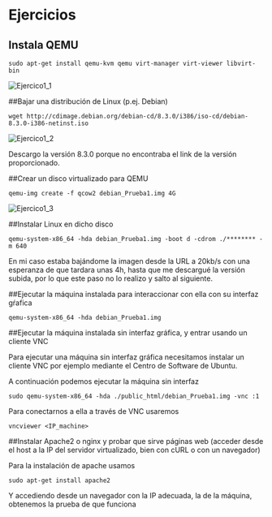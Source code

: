 # Ejercicios
## Instala QEMU

`sudo apt-get install qemu-kvm qemu virt-manager virt-viewer libvirt-bin`

![Ejercico1_1](http://googledrive.com/host/0B5Yam2FWqtZPRjRzV09fQ1N2OHM/Ejercicio1_1.png)


##Bajar una distribución de Linux (p.ej. Debian)

`wget http://cdimage.debian.org/debian-cd/8.3.0/i386/iso-cd/debian-8.3.0-i386-netinst.iso`

![Ejercico1_2](http://googledrive.com/host/0B5Yam2FWqtZPRjRzV09fQ1N2OHM/Ejercicio1_2.png)

Descargo la versión 8.3.0 porque no encontraba el link de la versión proporcionado.


##Crear un disco virtualizado para QEMU

`qemu-img create -f qcow2 debian_Prueba1.img 4G`

![Ejercico1_3](http://googledrive.com/host/0B5Yam2FWqtZPRjRzV09fQ1N2OHM/Ejercicio1_3.png)


##Instalar Linux en dicho disco

`qemu-system-x86_64 -hda debian_Prueba1.img -boot d -cdrom ./******** -m 640`

En mi caso estaba bajándome la imagen desde la URL a 20kb/s con una esperanza de que tardara unas 4h, hasta que me descargué la versión subida, por lo que este paso no lo realizo y salto al siguiente.


##Ejecutar la máquina instalada para interaccionar con ella con su interfaz gŕafica

`qemu-system-x86_64 -hda debian_Prueba1.img`


##Ejecutar la máquina instalada sin interfaz gráfica, y entrar usando un cliente VNC

Para ejecutar una máquina sin interfaz gráfica necesitamos instalar un cliente VNC por ejemplo mediante el Centro de Software de Ubuntu.

A continuación podemos ejecutar la máquina sin interfaz

`sudo qemu-system-x86_64 -hda ./public_html/debian_Prueba1.img -vnc :1`

Para conectarnos a ella a través de VNC usaremos

`vncviewer <IP_machine>`

##Instalar Apache2 o nginx y probar que sirve páginas web (acceder desde el host a la IP del servidor virtualizado, bien con cURL o con un navegador)

Para la instalación de apache usamos

`sudo apt-get install apache2`

Y accediendo desde un navegador con la IP adecuada, la de la máquina, obtenemos la prueba de que funciona